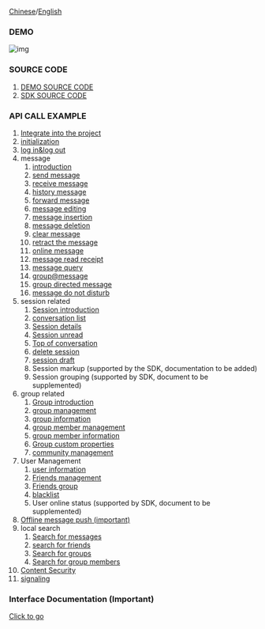 [Chinese](https://github.com/TencentCloud/TIMSDK/blob/master/Flutter/IMSDK/im-flutter-plugin/tencent_im_sdk_plugin/README.md)/[English](https://github.com/TencentCloud/TIMSDK/blob/master/Flutter/IMSDK/im-flutter-plugin/tencent_im_sdk_plugin/README_EN.md)

### DEMO

![img](https://qcloudimg.tencent-cloud.cn/raw/ca2aaff551410c74fce48008c771b9f6.png)

### SOURCE CODE

1. [DEMO SOURCE CODE](https://github.com/TencentCloud/TIMSDK/tree/master/Flutter/Demo/im-flutter-uikit)
2. [SDK SOURCE CODE](https://github.com/TencentCloud/TIMSDK/tree/master/Flutter/IMSDK/im-flutter-plugin/tencent_im_sdk_plugin)

### API CALL EXAMPLE

1. [Integrate into the project](https://cloud.tencent.com/document/product/269/75286) 
2. [initialization](https://cloud.tencent.com/document/product/269/75293)
3. [log in&log out](https://cloud.tencent.com/document/product/269/75296)
4. message
   1. [introduction](https://cloud.tencent.com/document/product/269/75674)
   2. [send message](https://cloud.tencent.com/document/product/269/75317)
   3. [receive message](https://cloud.tencent.com/document/product/269/75320)
   4. [history message](https://cloud.tencent.com/document/product/269/75323)
   5. [forward message](https://cloud.tencent.com/document/product/269/75326)
   6. [message editing](https://cloud.tencent.com/document/product/269/75329)
   7. [message insertion](https://cloud.tencent.com/document/product/269/75331)
   8. [message deletion](https://cloud.tencent.com/document/product/269/75334)
   9. [clear message](https://cloud.tencent.com/document/product/269/75336)
   10. [retract the message](https://cloud.tencent.com/document/product/269/75339)
   11. [online message](https://cloud.tencent.com/document/product/269/75342)
   12. [message read receipt](https://cloud.tencent.com/document/product/269/75345)
   13. [message query](https://cloud.tencent.com/document/product/269/75347)
   14. [group@message](https://cloud.tencent.com/document/product/269/75350)
   15. [group directed message](https://cloud.tencent.com/document/product/269/75352)
   16. [message do not disturb](https://cloud.tencent.com/document/product/269/75355)
5. session related
   1. [Session introduction](https://cloud.tencent.com/document/product/269/75365)
   2. [conversation list](https://cloud.tencent.com/document/product/269/75368)
   3. [Session details](https://cloud.tencent.com/document/product/269/75371)
   4. [Session unread](https://cloud.tencent.com/document/product/269/75374)
   5. [Top of conversation](https://cloud.tencent.com/document/product/269/75377)
   6. [delete session](https://cloud.tencent.com/document/product/269/75380)
   7. [session draft](https://cloud.tencent.com/document/product/269/75382)
   8. Session markup (supported by the SDK, documentation to be added)
   9. Session grouping (supported by SDK, document to be supplemented)
6. group related
   1. [Group introduction](https://cloud.tencent.com/document/product/269/75697)
   2. [group management](https://cloud.tencent.com/document/product/269/75396)
   3. [group information](https://cloud.tencent.com/document/product/269/75399)
   4. [group member management](https://cloud.tencent.com/document/product/269/75402)
   5. [group member information](https://cloud.tencent.com/document/product/269/75405)
   6. [Group custom properties](https://cloud.tencent.com/document/product/269/75408)
   7. [community management](https://cloud.tencent.com/document/product/269/75411)
7. User Management
   1. [user information](https://cloud.tencent.com/document/product/269/75418)
   2. [Friends management](https://cloud.tencent.com/document/product/269/75421)
   3. [Friends group](https://cloud.tencent.com/document/product/269/75424)
   4. [blacklist](https://cloud.tencent.com/document/product/269/75427)
   5. User online status (supported by SDK, document to be supplemented)
8. [Offline message push (important)](https://cloud.tencent.com/document/product/269/75430)
9. local search
   1. [Search for messages](https://cloud.tencent.com/document/product/269/75438)
   2. [search for friends](https://cloud.tencent.com/document/product/269/75440)
   3. [Search for groups](https://cloud.tencent.com/document/product/269/75442)
   4. [Search for group members](https://cloud.tencent.com/document/product/269/75444)
10. [Content Security](https://cloud.tencent.com/document/product/269/79139)
11. [signaling](https://cloud.tencent.com/document/product/269/75448)

### Interface Documentation (Important)

[Click to go](https://comm.qq.com/im/doc/flutter/index.html)
